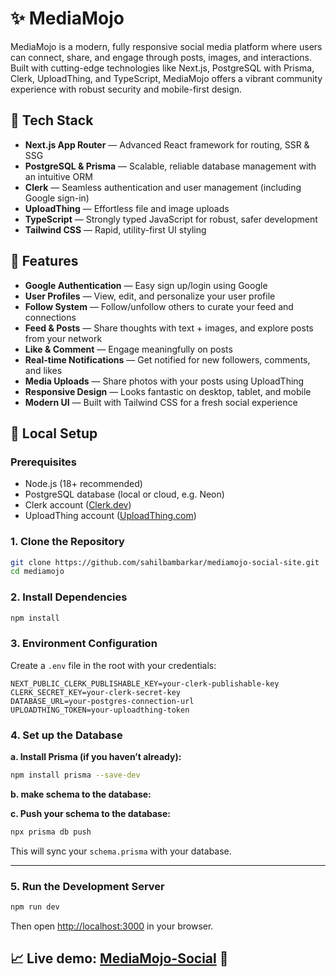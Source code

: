 
# ✨ MediaMojo

MediaMojo is a modern, fully responsive social media platform where users can connect, share, and engage through posts, images, and interactions. Built with cutting-edge technologies like Next.js, PostgreSQL with Prisma, Clerk, UploadThing, and TypeScript, MediaMojo offers a vibrant community experience with robust security and mobile-first design.

## 🚀 Tech Stack

- **Next.js App Router** — Advanced React framework for routing, SSR & SSG
- **PostgreSQL & Prisma** — Scalable, reliable database management with an intuitive ORM
- **Clerk** — Seamless authentication and user management (including Google sign-in)
- **UploadThing** — Effortless file and image uploads
- **TypeScript** — Strongly typed JavaScript for robust, safer development
- **Tailwind CSS** — Rapid, utility-first UI styling

## 🧩 Features

- **Google Authentication** — Easy sign up/login using Google
- **User Profiles** — View, edit, and personalize your user profile
- **Follow System** — Follow/unfollow others to curate your feed and connections
- **Feed & Posts** — Share thoughts with text + images, and explore posts from your network
- **Like & Comment** — Engage meaningfully on posts
- **Real-time Notifications** — Get notified for new followers, comments, and likes
- **Media Uploads** — Share photos with your posts using UploadThing
- **Responsive Design** — Looks fantastic on desktop, tablet, and mobile
- **Modern UI** — Built with Tailwind CSS for a fresh social experience

## 🔧 Local Setup

### Prerequisites

- Node.js (18+ recommended)
- PostgreSQL database (local or cloud, e.g. Neon)
- Clerk account ([Clerk.dev](https://clerk.dev))
- UploadThing account ([UploadThing.com](https://uploadthing.com))

### 1. Clone the Repository

```bash
git clone https://github.com/sahilbambarkar/mediamojo-social-site.git
cd mediamojo
```

### 2. Install Dependencies

```bash
npm install
```

### 3. Environment Configuration

Create a `.env` file in the root with your credentials:

```env
NEXT_PUBLIC_CLERK_PUBLISHABLE_KEY=your-clerk-publishable-key
CLERK_SECRET_KEY=your-clerk-secret-key
DATABASE_URL=your-postgres-connection-url
UPLOADTHING_TOKEN=your-uploadthing-token
```


### 4. Set up the Database

**a. Install Prisma (if you haven’t already):**
```bash
npm install prisma --save-dev
```
**b. make  schema to the database:**

**c. Push your schema to the database:**
```bash
npx prisma db push
```

This will sync your `schema.prisma` with your database.

---

### 5. Run the Development Server

```bash
npm run dev
```

Then open [http://localhost:3000](http://localhost:3000) in your browser.


## 📈 Live demo: [MediaMojo-Social](https://mediamojo-social.vercel.app/) 🎉


